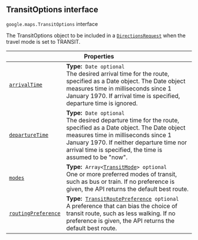 
<devsite-heading text=" TransitOptions interface" for="TransitOptions" level="h2" link="" toc="" back-to-top=""><h2 id="TransitOptions" is-upgraded="">TransitOptions interface </h2></devsite-heading>
<p>
<code translate="no" dir="ltr"><span itemprop="path">google.maps</span>.<span itemprop="name">TransitOptions</span></code>
interface
</p>
<p>The TransitOptions object to be included in a <code translate="no" dir="ltr"><a href="DirectionsRequest.md">DirectionsRequest</a></code> when the travel mode is set to TRANSIT.</p>
<div class="devsite-table-wrapper"><table class="properties responsive" summary="interface TransitOptions - Properties">
<thead>
<tr><th colspan="2">Properties</th>
</tr></thead>
<tbody>
<tr id="TransitOptions.arrivalTime">
<td itemprop="property"><code translate="no" dir="ltr"><a class="secret-link" href="#TransitOptions.arrivalTime"><span>arrivalTime</span></a></code></td>
<td><div><strong>Type:</strong>&nbsp; <code translate="no" dir="ltr">Date <span class="optional-type-annotation">optional</span></code></div>
<div class="desc">The desired arrival time for the route, specified as a Date object. The Date object measures time in milliseconds since 1 January 1970. If arrival time is specified, departure time is ignored.</div></td>
</tr>
<tr id="TransitOptions.departureTime">
<td itemprop="property"><code translate="no" dir="ltr"><a class="secret-link" href="#TransitOptions.departureTime"><span>departureTime</span></a></code></td>
<td><div><strong>Type:</strong>&nbsp; <code translate="no" dir="ltr">Date <span class="optional-type-annotation">optional</span></code></div>
<div class="desc">The desired departure time for the route, specified as a Date object. The Date object measures time in milliseconds since 1 January 1970. If neither departure time nor arrival time is specified, the time is assumed to be "now".</div></td>
</tr>
<tr id="TransitOptions.modes">
<td itemprop="property"><code translate="no" dir="ltr"><a class="secret-link" href="#TransitOptions.modes"><span>modes</span></a></code></td>
<td><div><strong>Type:</strong>&nbsp; <code translate="no" dir="ltr">Array&lt;<a href="TransitMode.md">TransitMode</a>&gt; <span class="optional-type-annotation">optional</span></code></div>
<div class="desc">One or more preferred modes of transit, such as bus or train. If no preference is given, the API returns the default best route.</div></td>
</tr>
<tr id="TransitOptions.routingPreference">
<td itemprop="property"><code translate="no" dir="ltr"><a class="secret-link" href="#TransitOptions.routingPreference"><span>routingPreference</span></a></code></td>
<td><div><strong>Type:</strong>&nbsp; <code translate="no" dir="ltr"><a href="TransitRoutePreference.md">TransitRoutePreference</a> <span class="optional-type-annotation">optional</span></code></div>
<div class="desc">A preference that can bias the choice of transit route, such as less walking. If no preference is given, the API returns the default best route.</div></td>
</tr>
</tbody>
</table></div>
<script src="replace_links.js"></script>
